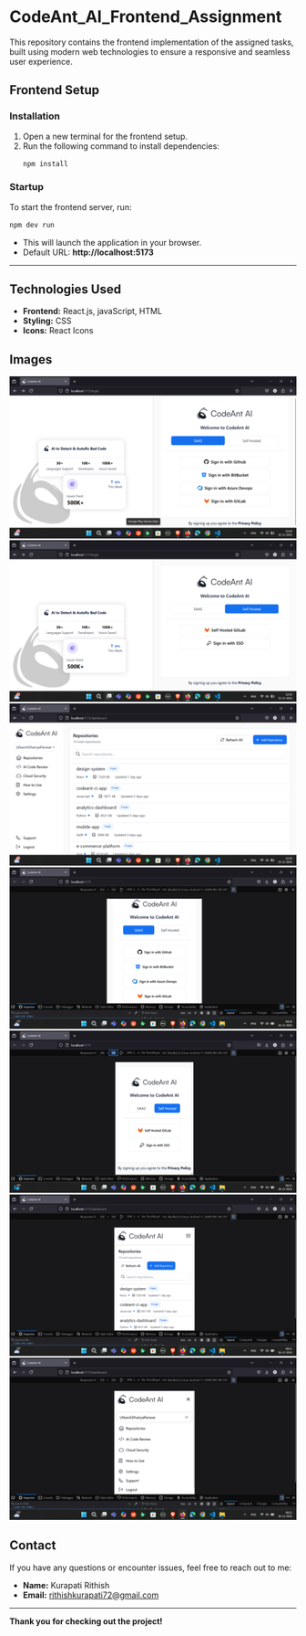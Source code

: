 
# CodeAnt_AI_Frontend_Assignment

This repository contains the frontend implementation of the assigned tasks, built using modern web technologies to ensure a responsive and seamless user experience.

## Frontend Setup
### Installation
1. Open a new terminal for the frontend setup.
2. Run the following command to install dependencies:
   ```bash
   npm install
   ```

### Startup
To start the frontend server, run:
```bash
npm dev run
```
- This will launch the application in your browser.
- Default URL: **http://localhost:5173**

---

## Technologies Used
- **Frontend:** React.js, javaScript, HTML
- **Styling:** CSS
- **Icons:** React Icons

## Images
![App Screenshot](img/SignIn_1.png)
![App Screenshot](img/SignIn_2.png)
![App Screenshot](img/Repository.png)
![App Screenshot](img/SignInView.png)
![App Screenshot](img/SignInMobileView.png)
![App Screenshot](img/Mobile_2.png)
![App Screenshot](img/Mobile_1.png)


## Contact
If you have any questions or encounter issues, feel free to reach out to me:
- **Name:** Kurapati Rithish
- **Email:** rithishkurapati72@gmail.com

---

**Thank you for checking out the project!** 

